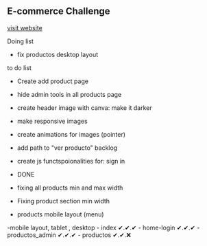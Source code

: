 ## E-commerce Challenge

[visit website](https://axlgoze.github.io/Challenge_ONE_AluraGeek/)

Doing list
 - fix productos desktop layout

to do list
- Create add product page
- hide admin tools in all products page
- create header image with canva: make it darker
- make responsive images
- create animations for images (pointer)
- add path to "ver producto"
backlog

- create js functspoionalities for: sign in

- DONE
- fixing all products min and max width
- Fixing product section min width 
- products mobile layout (menu)

-mobile layout, tablet , desktop
    - index ✔.✔.✔
    - home-login ✔.✔.✔
    - productos_admin ✔.✔.✔
    - productos ✔.✔.❌